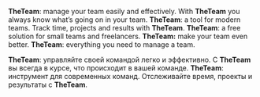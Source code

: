 **TheTeam**: manage your team easily and effectively. 
With **TheTeam** you always know what’s going on in your team. 
**TheTeam**: a tool for modern teams.
Track time, projects and results with **TheTeam**.
**TheTeam**: a free solution for small teams and freelancers.
**TheTeam:** make your team even better.
**TheTeam**: everything you need to manage a team.


**TheTeam**: управляйте своей командой легко и эффективно.
С **TheTeam** вы всегда в курсе, что происходит в вашей команде.
**TheTeam**: инструмент для современных команд.
Отслеживайте время, проекты и результаты с **TheTeam**.
